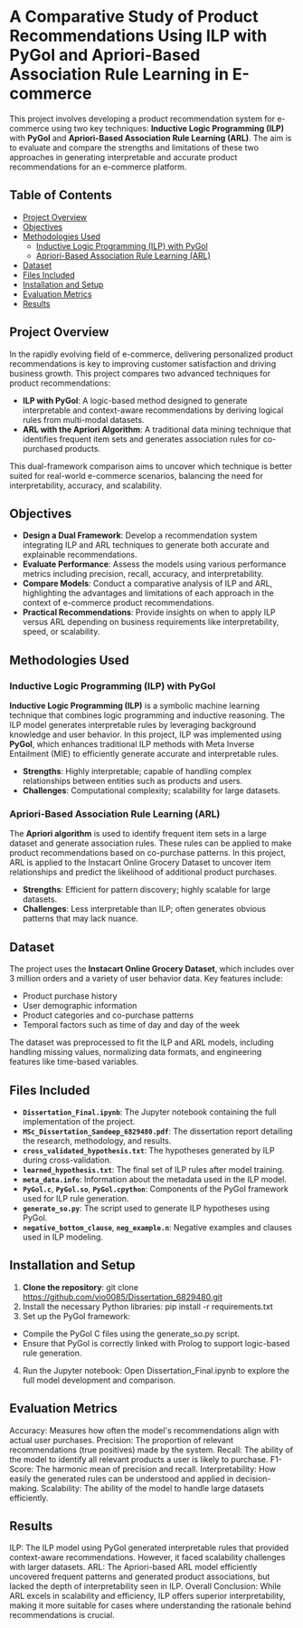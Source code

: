 # A Comparative Study of Product Recommendations Using ILP with PyGol and Apriori-Based Association Rule Learning in E-commerce

This project involves developing a product recommendation system for e-commerce using two key techniques: **Inductive Logic Programming (ILP)** with **PyGol** and **Apriori-Based Association Rule Learning (ARL)**. The aim is to evaluate and compare the strengths and limitations of these two approaches in generating interpretable and accurate product recommendations for an e-commerce platform.

## Table of Contents
- [Project Overview](#project-overview)
- [Objectives](#objectives)
- [Methodologies Used](#methodologies-used)
  - [Inductive Logic Programming (ILP) with PyGol](#inductive-logic-programming-ilp-with-pygol)
  - [Apriori-Based Association Rule Learning (ARL)](#apriori-based-association-rule-learning-arl)
- [Dataset](#dataset)
- [Files Included](#files-included)
- [Installation and Setup](#installation-and-setup)
- [Evaluation Metrics](#evaluation-metrics)
- [Results](#results)

## Project Overview

In the rapidly evolving field of e-commerce, delivering personalized product recommendations is key to improving customer satisfaction and driving business growth. This project compares two advanced techniques for product recommendations:
- **ILP with PyGol**: A logic-based method designed to generate interpretable and context-aware recommendations by deriving logical rules from multi-modal datasets.
- **ARL with the Apriori Algorithm**: A traditional data mining technique that identifies frequent item sets and generates association rules for co-purchased products.

This dual-framework comparison aims to uncover which technique is better suited for real-world e-commerce scenarios, balancing the need for interpretability, accuracy, and scalability.

## Objectives

- **Design a Dual Framework**: Develop a recommendation system integrating ILP and ARL techniques to generate both accurate and explainable recommendations.
- **Evaluate Performance**: Assess the models using various performance metrics including precision, recall, accuracy, and interpretability.
- **Compare Models**: Conduct a comparative analysis of ILP and ARL, highlighting the advantages and limitations of each approach in the context of e-commerce product recommendations.
- **Practical Recommendations**: Provide insights on when to apply ILP versus ARL depending on business requirements like interpretability, speed, or scalability.

## Methodologies Used

### Inductive Logic Programming (ILP) with PyGol

**Inductive Logic Programming (ILP)** is a symbolic machine learning technique that combines logic programming and inductive reasoning. The ILP model generates interpretable rules by leveraging background knowledge and user behavior. In this project, ILP was implemented using **PyGol**, which enhances traditional ILP methods with Meta Inverse Entailment (MIE) to efficiently generate accurate and interpretable rules.

- **Strengths**: Highly interpretable; capable of handling complex relationships between entities such as products and users.
- **Challenges**: Computational complexity; scalability for large datasets.

### Apriori-Based Association Rule Learning (ARL)

The **Apriori algorithm** is used to identify frequent item sets in a large dataset and generate association rules. These rules can be applied to make product recommendations based on co-purchase patterns. In this project, ARL is applied to the Instacart Online Grocery Dataset to uncover item relationships and predict the likelihood of additional product purchases.

- **Strengths**: Efficient for pattern discovery; highly scalable for large datasets.
- **Challenges**: Less interpretable than ILP; often generates obvious patterns that may lack nuance.

## Dataset

The project uses the **Instacart Online Grocery Dataset**, which includes over 3 million orders and a variety of user behavior data. Key features include:
- Product purchase history
- User demographic information
- Product categories and co-purchase patterns
- Temporal factors such as time of day and day of the week

The dataset was preprocessed to fit the ILP and ARL models, including handling missing values, normalizing data formats, and engineering features like time-based variables.

## Files Included

- **`Dissertation_Final.ipynb`**: The Jupyter notebook containing the full implementation of the project.
- **`MSc_Dissertation_Sandeep_6829480.pdf`**: The dissertation report detailing the research, methodology, and results.
- **`cross_validated_hypothesis.txt`**: The hypotheses generated by ILP during cross-validation.
- **`learned_hypothesis.txt`**: The final set of ILP rules after model training.
- **`meta_data.info`**: Information about the metadata used in the ILP model.
- **`PyGol.c`**, **`PyGol.so`**, **`PyGol.cpython`**: Components of the PyGol framework used for ILP rule generation.
- **`generate_so.py`**: The script used to generate ILP hypotheses using PyGol.
- **`negative_bottom_clause`**, **`neg_example.n`**: Negative examples and clauses used in ILP modeling.

## Installation and Setup

1. **Clone the repository**:
   git clone https://github.com/vio0085/Dissertation_6829480.git
2. Install the necessary Python libraries:
   pip install -r requirements.txt
3. Set up the PyGol framework:
  - Compile the PyGol C files using the generate_so.py script.
  - Ensure that PyGol is correctly linked with Prolog to support logic-based rule generation.
4. Run the Jupyter notebook: Open Dissertation_Final.ipynb to explore the full model development and comparison.

## Evaluation Metrics

Accuracy: Measures how often the model's recommendations align with actual user purchases.
Precision: The proportion of relevant recommendations (true positives) made by the system.
Recall: The ability of the model to identify all relevant products a user is likely to purchase.
F1-Score: The harmonic mean of precision and recall.
Interpretability: How easily the generated rules can be understood and applied in decision-making.
Scalability: The ability of the model to handle large datasets efficiently.

## Results

ILP: The ILP model using PyGol generated interpretable rules that provided context-aware recommendations. However, it faced scalability challenges with larger datasets.
ARL: The Apriori-based ARL model efficiently uncovered frequent patterns and generated product associations, but lacked the depth of interpretability seen in ILP.
Overall Conclusion: While ARL excels in scalability and efficiency, ILP offers superior interpretability, making it more suitable for cases where understanding the rationale behind recommendations is crucial.
